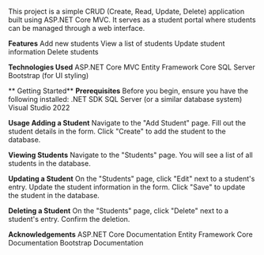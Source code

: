 This project is a simple CRUD (Create, Read, Update, Delete) application built using ASP.NET Core MVC. It serves as a student portal where students can be managed through a web interface.

**Features**
    Add new students
    View a list of students
    Update student information
    Delete students

**Technologies Used**
    ASP.NET Core MVC
    Entity Framework Core
    SQL Server
    Bootstrap (for UI styling)

**  Getting Started**
**Prerequisites**
Before you begin, ensure you have the following installed:
    .NET SDK
    SQL Server (or a similar database system)
    Visual Studio 2022

**Usage
Adding a Student**
    Navigate to the "Add Student" page.
    Fill out the student details in the form.
    Click "Create" to add the student to the database.

**Viewing Students**
    Navigate to the "Students" page.
    You will see a list of all students in the database.
    
**Updating a Student**
    On the "Students" page, click "Edit" next to a student's entry.
    Update the student information in the form.
    Click "Save" to update the student in the database.
    
**Deleting a Student**
    On the "Students" page, click "Delete" next to a student's entry.
    Confirm the deletion.
    
**Acknowledgements**
    ASP.NET Core Documentation
    Entity Framework Core Documentation
    Bootstrap Documentation





